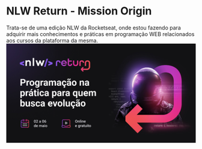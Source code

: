 # NLW Return - Mission Origin
Trata-se de uma edição NLW da Rocketseat, onde estou fazendo para adquirir mais conhecimentos e práticas em programação WEB relacionados aos cursos da plataforma da mesma.<br>
<img src="./Img/NLW Return.jpg" alt="Imagem da edição NLW Return da Rocketseat"><a href=""></a>
